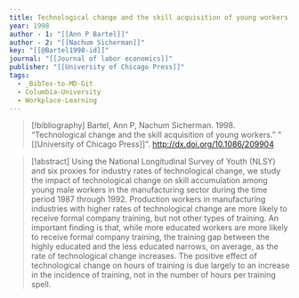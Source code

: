 ```yaml
---
title: Technological change and the skill acquisition of young workers
year: 1998
author - 1: "[[Ann P Bartel]]"
author - 2: "[[Nachum Sicherman]]"
key: "[[@Bartel1998-id]]"
journal: "[[Journal of labor economics]]"
publisher: "[[University of Chicago Press]]"
tags:
  - _BibTex-to-MD-Git
  - Columbia-University
  - Workplace-Learning
---
```


> [!bibliography]
> Bartel, Ann P, Nachum Sicherman. 1998. “Technological change and the skill acquisition of young workers.” "[[University of Chicago Press]]". http://dx.doi.org/10.1086/209904

> [!abstract]
> Using the National Longitudinal Survey of Youth (NLSY) and six proxies for industry rates of technological change, we study the impact of technological change on skill accumulation among young male workers in the manufacturing sector during the time period 1987 through 1992. Production workers in manufacturing industries with higher rates of technological change are more likely to receive formal company training, but not other types of training. An important finding is that, while more educated workers are more likely to receive formal company training, the training gap between the highly educated and the less educated narrows, on average, as the rate of technological change increases. The positive effect of technological change on hours of training is due largely to an increase in the incidence of training, not in the number of hours per training spell.